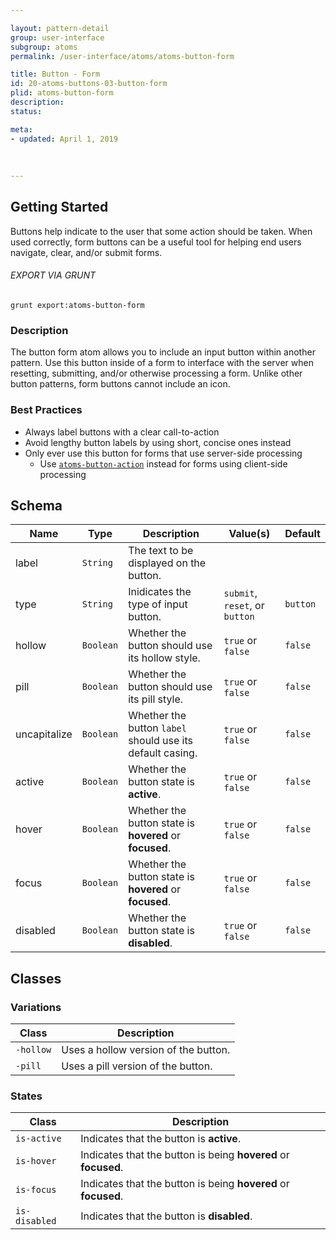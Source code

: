```yaml
---

layout: pattern-detail
group: user-interface
subgroup: atoms
permalink: /user-interface/atoms/atoms-button-form

title: Button - Form
id: 20-atoms-buttons-03-button-form
plid: atoms-button-form
description: 
status: 

meta:
- updated: April 1, 2019
  
  
  
---
```



## Getting Started

Buttons help indicate to the user that some action should be taken. When used correctly, form buttons can be a useful tool for helping end users navigate, clear, and/or submit forms.

###### EXPORT VIA GRUNT

```
grunt export:atoms-button-form
```


### Description

The button form atom allows you to include an input button within another pattern. Use this button inside of a form to interface with the server when resetting, submitting, and/or otherwise processing a form. Unlike other button patterns, form buttons cannot include an icon.


### Best Practices

- Always label buttons with a clear call-to-action
- Avoid lengthy button labels by using short, concise ones instead
- Only ever use this button for forms that use server-side processing
  - Use [`atoms-button-action`][atoms-button-action] instead for forms using client-side processing


## Schema

| Name            | Type      | Description                                               | Value(s)                                | Default   |
|-----------------|-----------|-----------------------------------------------------------|-----------------------------------------|-----------|
| label           | `String`  | The text to be displayed on the button.                   |                                         |           |
| type            | `String`  | Inidicates the type of input button.                      | `submit`, `reset`, or `button`          | `button`  |
| hollow          | `Boolean` | Whether the button should use its hollow style.           | `true` or `false`                       | `false`   |
| pill            | `Boolean` | Whether the button should use its pill style.             | `true` or `false`                       | `false`   |
| uncapitalize    | `Boolean` | Whether the button `label` should use its default casing. | `true` or `false`                       | `false`                 |
| active          | `Boolean` | Whether the button state is **active**.                   | `true` or `false`                       | `false`   |
| hover           | `Boolean` | Whether the button state is **hovered** or **focused**.   | `true` or `false`                       | `false`   |
| focus           | `Boolean` | Whether the button state is **hovered** or **focused**.   | `true` or `false`                       | `false`   |
| disabled        | `Boolean` | Whether the button state is **disabled**.                 | `true` or `false`                       | `false`   |


## Classes

### Variations

| Class           | Description                                 |
|-----------------|---------------------------------------------|
| `-hollow`       | Uses a hollow version of the button.        |
| `-pill`         | Uses a pill version of the button.          |

### States

| Class             | Description                                                           |
|-------------------|-----------------------------------------------------------------------|
| `is-active`       | Indicates that the button is **active**.                              |
| `is-hover`        | Indicates that the button is being **hovered** or **focused**.        |
| `is-focus`        | Indicates that the button is being **hovered** or **focused**.        |
| `is-disabled`     | Indicates that the button is **disabled**.                            |


[atoms-button-action]: /patterns/20-atoms-buttons-02-button-action/20-atoms-buttons-02-button-action.html
